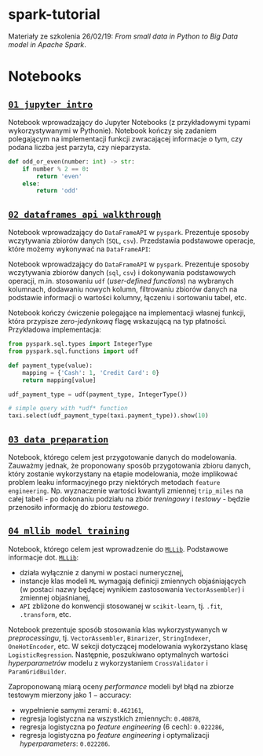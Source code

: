 # spark-tutorial

Materiały ze szkolenia 26/02/19: *From small data in Python to Big Data model in Apache Spark*.

# Notebooks

## [`01_jupyter_intro`](https://github.com/stasulam/spark-tutorial/blob/notebooks/notebooks/01_jupyter_starter.ipynb)

Notebook wprowadzający do Jupyter Notebooks (z przykładowymi typami wykorzystywanymi w Pythonie). Notebook kończy się zadaniem polegającym na implementacji funkcji zwracającej informacje o tym, czy podana liczba jest parzyta, czy nieparzysta.

```python
def odd_or_even(number: int) -> str:
    if number % 2 == 0:
        return 'even'
    else:
        return 'odd'
```

## [`02_dataframes_api_walkthrough`](https://github.com/stasulam/spark-tutorial/blob/notebooks/notebooks/02_dataframes_api_walkthrough.ipynb)

Notebook wprowadzający do `DataFrameAPI` w `pyspark`. Prezentuje sposoby wczytywania zbiorów danych (`SQL`, `csv`). Przedstawia podstawowe operacje, które możemy wykonywać na `DataFrameAPI`:

Notebook wprowadzający do `DataFrameAPI` w `pyspark`. Prezentuje sposoby wczytywania zbiorów danych (`sql`, `csv`) i dokonywania podstawowych operacji, m.in. stosowaniu `udf` (*user-defined functions*) na wybranych kolumnach, dodawaniu nowych kolumn, filtrowaniu zbiorów danych na podstawie informacji o wartości kolumny, łączeniu i sortowaniu tabel, etc. 

Notebook kończy ćwiczenie polegające na implementacji własnej funkcji, która przypisze *zero-jedynkową* flagę wskazującą na typ płatności. Przykładowa implementacja:

```python
from pyspark.sql.types import IntegerType
from pyspark.sql.functions import udf

def payment_type(value):
    mapping = {'Cash': 1, 'Credit Card': 0}
    return mapping[value]

udf_payment_type = udf(payment_type, IntegerType())

# simple query with *udf* function
taxi.select(udf_payment_type(taxi.payment_type)).show(10)
```

## [`03_data_preparation`](https://github.com/stasulam/spark-tutorial/blob/notebooks/notebooks/03_data_preparation.ipynb)

Notebook, którego celem jest przygotowanie danych do modelowania. Zauważmy jednak, że proponowany sposób przygotowania zbioru danych, który zostanie wykorzystany na etapie modelowania, może implikować problem leaku informacyjnego przy niektórych metodach `feature engineering`. Np. wyznaczenie wartości kwantyli zmiennej `trip_miles` na całej tabeli - po dokonaniu podziału na zbiór *treningowy* i *testowy* - będzie przenosiło informację do zbioru *testowego*.

## [`04_mllib_model_training`](https://github.com/stasulam/spark-tutorial/blob/notebooks/notebooks/04_mllib_model_training.ipynb)

Notebook, którego celem jest wprowadzenie do [`MLLib`](https://spark.apache.org/docs/2.3.2/ml-guide.html). Podstawowe informacje dot. [`MLLib`](https://spark.apache.org/docs/2.3.2/ml-guide.html):

* działa wyłącznie z danymi w postaci numerycznej,
* instancje klas modeli `ML` wymagają definicji zmiennych objaśniających (w postaci nazwy będącej wynikiem zastosowania `VectorAssembler`) i zmiennej objaśnianej,
* `API` zbliżone do konwencji stosowanej w `scikit-learn`, tj. `.fit`, `.transform`, etc.

Notebook prezentuje sposób stosowania klas wykorzystywanych w *preprocessingu*, tj. `VectorAssembler`, `Binarizer`, `StringIndexer`, `OneHotEncoder`, etc. W sekcji dotyczącej modelowania wykorzystano klasę `LogisticRegression`. Następnie, poszukiwano optymalnych wartości *hyperparametrów* modelu z wykorzystaniem `CrossValidator` i `ParamGridBuilder`.

Zaproponowaną miarą oceny *performance* modeli był błąd na zbiorze testowym mierzony jako $1 - \textrm{accuracy}$:

* wypełnienie samymi zerami: `0.462161`,
* regresja logistyczna na wszystkich zmiennych: `0.40878`,
* regresja logistyczna po *feature engineering* (6 cech): `0.022286`,
* regresja logistyczna po *feature engineering* i optymalizacji *hyperparameters*: `0.022286`.
